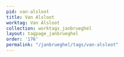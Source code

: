 ```yaml
---
pid: van-alsloot
title: Van Alsloot
worktag: Van Alsloot
collection: worktags_janbrueghel
layout: tagpage_janbrueghel
order: '176'
permalink: "/janbrueghel/tags/van-alsloot"
---
```


